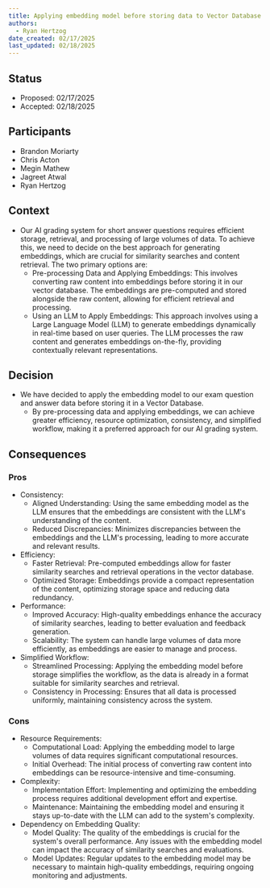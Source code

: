 ```yaml
---
title: Applying embedding model before storing data to Vector Database
authors:
  - Ryan Hertzog
date_created: 02/17/2025
last_updated: 02/18/2025
---
```


## Status

- Proposed: 02/17/2025
- Accepted: 02/18/2025

## Participants

- Brandon Moriarty
- Chris Acton
- Megin Mathew
- Jagreet Atwal
- Ryan Hertzog

## Context

- Our AI grading system for short answer questions requires efficient storage, retrieval, and processing of large volumes of data. To achieve this, we need to decide on the best approach for generating embeddings, which are crucial for similarity searches and content retrieval. The two primary options are:
  - Pre-processing Data and Applying Embeddings: This involves converting raw content into embeddings before storing it in our vector database. The embeddings are pre-computed and stored alongside the raw content, allowing for efficient retrieval and processing.
  - Using an LLM to Apply Embeddings: This approach involves using a Large Language Model (LLM) to generate embeddings dynamically in real-time based on user queries. The LLM processes the raw content and generates embeddings on-the-fly, providing contextually relevant representations.

## Decision

- We have decided to apply the embedding model to our exam question and answer data before storing it in a Vector Database.
  - By pre-processing data and applying embeddings, we can achieve greater efficiency, resource optimization, consistency, and simplified workflow, making it a preferred approach for our AI grading system.

## Consequences

### Pros

- Consistency:
  - Aligned Understanding: Using the same embedding model as the LLM ensures that the embeddings are consistent with the LLM's understanding of the content.
  - Reduced Discrepancies: Minimizes discrepancies between the embeddings and the LLM's processing, leading to more accurate and relevant results.
- Efficiency:
  - Faster Retrieval: Pre-computed embeddings allow for faster similarity searches and retrieval operations in the vector database.
  - Optimized Storage: Embeddings provide a compact representation of the content, optimizing storage space and reducing data redundancy.
- Performance:
  - Improved Accuracy: High-quality embeddings enhance the accuracy of similarity searches, leading to better evaluation and feedback generation.
  - Scalability: The system can handle large volumes of data more efficiently, as embeddings are easier to manage and process.
- Simplified Workflow:
  - Streamlined Processing: Applying the embedding model before storage simplifies the workflow, as the data is already in a format suitable for similarity searches and retrieval.
  - Consistency in Processing: Ensures that all data is processed uniformly, maintaining consistency across the system.

### Cons

- Resource Requirements:
  - Computational Load: Applying the embedding model to large volumes of data requires significant computational resources.
  - Initial Overhead: The initial process of converting raw content into embeddings can be resource-intensive and time-consuming.
- Complexity:
  - Implementation Effort: Implementing and optimizing the embedding process requires additional development effort and expertise.
  - Maintenance: Maintaining the embedding model and ensuring it stays up-to-date with the LLM can add to the system's complexity.
- Dependency on Embedding Quality:
  - Model Quality: The quality of the embeddings is crucial for the system's overall performance. Any issues with the embedding model can impact the accuracy of similarity searches and evaluations.
  - Model Updates: Regular updates to the embedding model may be necessary to maintain high-quality embeddings, requiring ongoing monitoring and adjustments.

